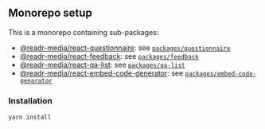 ## Monorepo setup
This is a monorepo containing sub-packages:
- [@readr-media/react-questionnaire](https://www.npmjs.com/package/@readr-media/react-questionnaire): see [`packages/questionnaire`](https://github.com/readr-media/react/tree/main/packages/questionnaire)
- [@readr-media/react-feedback](https://www.npmjs.com/package/@readr-media/react-feedback): see [`packages/feedback`](https://github.com/readr-media/react/tree/main/packages/feedback)
- [@readr-media/react-qa-list](https://www.npmjs.com/package/@readr-media/react-qa-list): see [`packages/qa-list`](https://github.com/readr-media/react/tree/main/packages/qa-list)
- [@readr-media/react-embed-code-generator](https://www.npmjs.com/package/@readr-media/react-embed-code-generator): see [`packages/embed-code-genarator`](https://github.com/readr-media/react/tree/main/packages/embed-code-generator)

### Installation
`yarn install`
